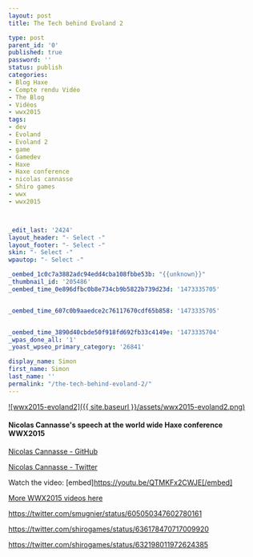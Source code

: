 ```yaml
---
layout: post
title: The Tech behind Evoland 2

type: post
parent_id: '0'
published: true
password: ''
status: publish
categories:
- Blog Haxe
- Compte rendu Vidéo
- The Blog
- Vidéos
- wwx2015
tags:
- dev
- Evoland
- Evoland 2
- game
- Gamedev
- Haxe
- Haxe conference
- nicolas cannasse
- Shiro games
- wwx
- wwx2015



_edit_last: '2424'
layout_header: "- Select -"
layout_footer: "- Select -"
skin: "- Select -"
wpautop: "- Select -"

_oembed_1c0c7a3882adc94edd4cba108fbbe53b: "{{unknown}}"
_thumbnail_id: '205486'
_oembed_time_0e896dfbc0b8e734cb9b5822b739d23d: '1473335705'


_oembed_time_607c0b9aaedce2c76117670cdf65b858: '1473335705'


_oembed_time_3890d40cbde50f918fd692fb33c4149e: '1473335704'
_wpas_done_all: '1'
_yoast_wpseo_primary_category: '26841'

display_name: Simon
first_name: Simon
last_name: ''
permalink: "/the-tech-behind-evoland-2/"
---
```


[![wwx2015-evoland2]({{ site.baseurl }}/assets/wwx2015-evoland2.png)](https://www.silexlabs.org/wp-content/uploads/2015/08/wwx2015-evoland2.png)

#### Nicolas Cannasse's speech at the world wide Haxe conference WWX2015



[Nicolas Cannasse - GitHub](https://github.com/ncannasse)

[Nicolas Cannasse - Twitter](https://twitter.com/ncannasse)



Watch the
video: 
[embed]https://youtu.be/QTMKFx2CWJE[/embed]



[More WWX2015 videos here](https://www.silexlabs.org/wrapping-up-wwx2015/)

https://twitter.com/smugnier/status/605050347602780161

https://twitter.com/shirogames/status/636178470717009920

https://twitter.com/shirogames/status/632198011972624385
